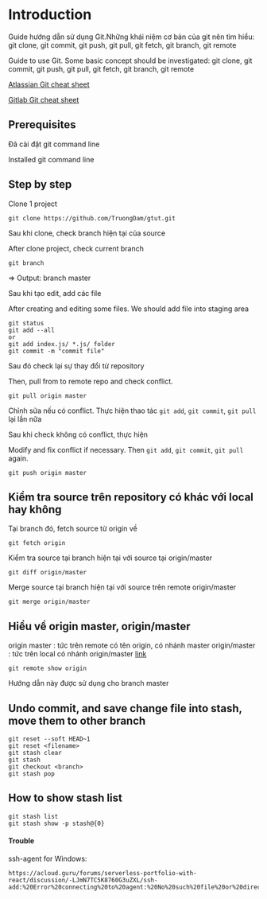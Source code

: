 ﻿# Introduction
Guide hướng dẫn sử dụng Git.Những khái niệm cơ bản của git nên tìm hiểu: git clone, git commit, git push, git pull, git fetch, git branch, git remote


Guide to use Git. Some basic concept should be investigated: git clone, git commit, git push, git pull, git fetch, git branch, git remote
 

[Atlassian Git cheat sheet](https://drive.google.com/open?id=1az95gNa71g5epiu2BL8pskhROyFmA6a3) 

[Gitlab Git cheat sheet](https://drive.google.com/file/d/1kPsYJv5byAh-nos6tXcIHZvwBr54UG6X/view?usp=sharing)

## Prerequisites
Đã cài đặt git command line

Installed git command line


## Step by step
Clone 1 project 
```
git clone https://github.com/TruongDam/gtut.git
```
Sau khi clone, check branch hiện tại của source

After clone project, check current branch
```
git branch
```
=> Output: branch master

Sau khi tạo edit, add các file

After creating and editing some files. We should add file into staging area

```
git status
git add --all 
or
git add index.js/ *.js/ folder
git commit -m "commit file"
```
Sau đó check lại sự thay đổi từ repository

Then, pull from to remote repo and check conflict.

```
git pull origin master
```
Chỉnh sửa nếu có conflict. Thực hiện thao tác `git add`, `git commit`, `git pull` lại lần nữa

Sau khi check không có conflict, thực hiện

Modify and fix conflict if necessary. Then `git add`, `git commit`, `git pull` again.

```
git push origin master
```

## Kiểm tra source trên repository có khác với local hay không
Tại branch đó, fetch source từ origin về
```
git fetch origin
```
Kiểm tra source tại branch hiện tại với source tại origin/master
```
git diff origin/master
```
Merge source tại branch hiện tại với source trên remote origin/master
```
git merge origin/master
```
## Hiểu về origin master, origin/master
origin master : tức trên remote có tên origin, có nhánh master
origin/master : tức trên local có nhánh origin/master
[link](https://stackoverflow.com/questions/10588291/git-branching-master-vs-origin-master-vs-remotes-origin-master/10588561)

```
git remote show origin
```


Hướng dẫn này được sử dụng cho branch master

## Undo commit, and save change file into stash, move them to other branch
```
git reset --soft HEAD~1
git reset <filename>
git stash clear
git stash 
git checkout <branch>
git stash pop
```
## How to show stash list
```
git stash list
git stash show -p stash@{0}
```
#### Trouble
ssh-agent for Windows: 
```
https://acloud.guru/forums/serverless-portfolio-with-react/discussion/-LJmN7TC5K8760G3uZXL/ssh-add:%20Error%20connecting%20to%20agent:%20No%20such%20file%20or%20directory
```
